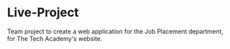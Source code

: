 # Live-Project
Team project to create a web application for the Job Placement department, for The Tech Academy's website.
